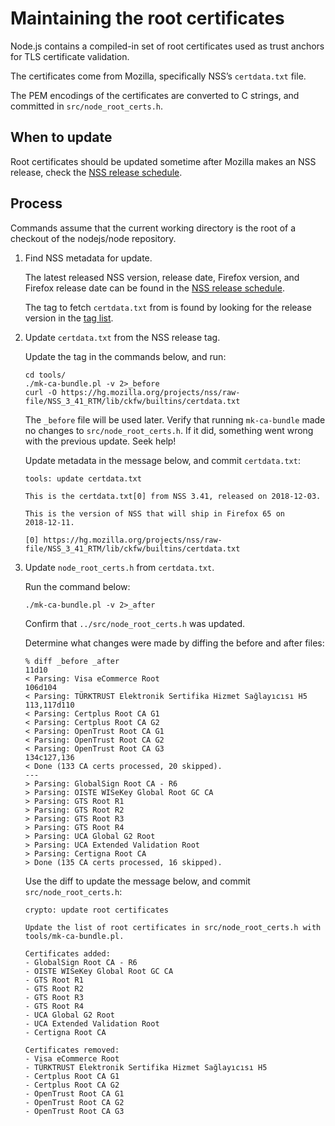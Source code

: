 # Maintaining the root certificates

Node.js contains a compiled-in set of root certificates used as trust anchors for TLS certificate validation.

The certificates come from Mozilla, specifically NSS’s `certdata.txt` file.

The PEM encodings of the certificates are converted to C strings, and committed in `src/node_root_certs.h`.

## When to update

Root certificates should be updated sometime after Mozilla makes an NSS release, check the [NSS release schedule](https://wiki.mozilla.org/NSS:Release_Versions).

## Process

Commands assume that the current working directory is the root of a checkout of the nodejs/node repository.

1.  Find NSS metadata for update.

    The latest released NSS version, release date, Firefox version, and Firefox release date can be found in the [NSS release schedule](https://wiki.mozilla.org/NSS:Release_Versions).

    The tag to fetch `certdata.txt` from is found by looking for the release version in the [tag list](https://hg.mozilla.org/projects/nss/tags).

2.  Update `certdata.txt` from the NSS release tag.

    Update the tag in the commands below, and run:

        cd tools/
        ./mk-ca-bundle.pl -v 2>_before
        curl -O https://hg.mozilla.org/projects/nss/raw-file/NSS_3_41_RTM/lib/ckfw/builtins/certdata.txt

    The `_before` file will be used later. Verify that running `mk-ca-bundle` made no changes to `src/node_root_certs.h`. If it did, something went wrong with the previous update. Seek help!

    Update metadata in the message below, and commit `certdata.txt`:

        tools: update certdata.txt

        This is the certdata.txt[0] from NSS 3.41, released on 2018-12-03.

        This is the version of NSS that will ship in Firefox 65 on
        2018-12-11.

        [0] https://hg.mozilla.org/projects/nss/raw-file/NSS_3_41_RTM/lib/ckfw/builtins/certdata.txt

3.  Update `node_root_certs.h` from `certdata.txt`.

    Run the command below:

        ./mk-ca-bundle.pl -v 2>_after

    Confirm that `../src/node_root_certs.h` was updated.

    Determine what changes were made by diffing the before and after files:

        % diff _before _after
        11d10
        < Parsing: Visa eCommerce Root
        106d104
        < Parsing: TÜRKTRUST Elektronik Sertifika Hizmet Sağlayıcısı H5
        113,117d110
        < Parsing: Certplus Root CA G1
        < Parsing: Certplus Root CA G2
        < Parsing: OpenTrust Root CA G1
        < Parsing: OpenTrust Root CA G2
        < Parsing: OpenTrust Root CA G3
        134c127,136
        < Done (133 CA certs processed, 20 skipped).
        ---
        > Parsing: GlobalSign Root CA - R6
        > Parsing: OISTE WISeKey Global Root GC CA
        > Parsing: GTS Root R1
        > Parsing: GTS Root R2
        > Parsing: GTS Root R3
        > Parsing: GTS Root R4
        > Parsing: UCA Global G2 Root
        > Parsing: UCA Extended Validation Root
        > Parsing: Certigna Root CA
        > Done (135 CA certs processed, 16 skipped).

    Use the diff to update the message below, and commit `src/node_root_certs.h`:

        crypto: update root certificates

        Update the list of root certificates in src/node_root_certs.h with
        tools/mk-ca-bundle.pl.

        Certificates added:
        - GlobalSign Root CA - R6
        - OISTE WISeKey Global Root GC CA
        - GTS Root R1
        - GTS Root R2
        - GTS Root R3
        - GTS Root R4
        - UCA Global G2 Root
        - UCA Extended Validation Root
        - Certigna Root CA

        Certificates removed:
        - Visa eCommerce Root
        - TÜRKTRUST Elektronik Sertifika Hizmet Sağlayıcısı H5
        - Certplus Root CA G1
        - Certplus Root CA G2
        - OpenTrust Root CA G1
        - OpenTrust Root CA G2
        - OpenTrust Root CA G3
